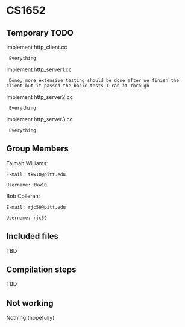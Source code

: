 # CS1652

## Temporary TODO
Implement http_client.cc

     Everything
     
Implement http_server1.cc

     Done, more extensive testing should be done after we finish the client but it passed the basic tests I ran it through
     
Implement http_server2.cc

     Everything
     
Implement http_server3.cc

     Everything
     

## Group Members
Taimah Williams:

    E-mail: tkw10@pitt.edu
    
    Username: tkw10
Bob Colleran:

    E-mail: rjc59@pitt.edu
    
    Username: rjc59
    
## Included files
TBD

## Compilation steps
TBD

## Not working
Nothing (hopefully)
